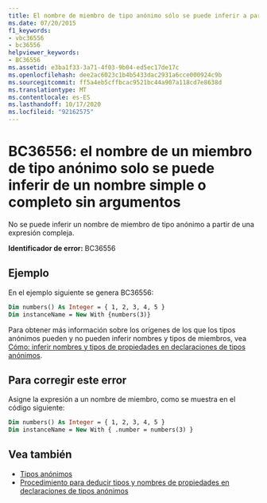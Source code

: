 ```yaml
---
title: El nombre de miembro de tipo anónimo sólo se puede inferir a partir de un nombre simple o completo sin argumentos
ms.date: 07/20/2015
f1_keywords:
- vbc36556
- bc36556
helpviewer_keywords:
- BC36556
ms.assetid: e3ba1f33-3a71-4f03-9b04-ed5ec17de17c
ms.openlocfilehash: dee2ac6023c1b4b5433dac2931a6cce000924c9b
ms.sourcegitcommit: ff5a4eb5cffbcac9521bc44a907a118cd7e8638d
ms.translationtype: MT
ms.contentlocale: es-ES
ms.lasthandoff: 10/17/2020
ms.locfileid: "92162575"
---
```

# <a name="bc36556-anonymous-type-member-name-can-be-inferred-only-from-a-simple-or-qualified-name-with-no-arguments"></a>BC36556: el nombre de un miembro de tipo anónimo solo se puede inferir de un nombre simple o completo sin argumentos

No se puede inferir un nombre de miembro de tipo anónimo a partir de una expresión compleja.

**Identificador de error:** BC36556

## <a name="example"></a>Ejemplo

En el ejemplo siguiente se genera BC36556:

```vb
Dim numbers() As Integer = { 1, 2, 3, 4, 5 }
Dim instanceName = New With {numbers(3)}
```

Para obtener más información sobre los orígenes de los que los tipos anónimos pueden y no pueden inferir nombres y tipos de miembros, vea [Cómo: inferir nombres y tipos de propiedades en declaraciones de tipos anónimos](../../programming-guide/language-features/objects-and-classes/how-to-infer-property-names-and-types-in-anonymous-type-declarations.md).

## <a name="to-correct-this-error"></a>Para corregir este error

Asigne la expresión a un nombre de miembro, como se muestra en el código siguiente:

```vb
Dim numbers() As Integer = { 1, 2, 3, 4, 5 }
Dim instanceName = New With { .number = numbers(3) }
```

## <a name="see-also"></a>Vea también

- [Tipos anónimos](../../programming-guide/language-features/objects-and-classes/anonymous-types.md)
- [Procedimiento para deducir tipos y nombres de propiedades en declaraciones de tipos anónimos](../../programming-guide/language-features/objects-and-classes/how-to-infer-property-names-and-types-in-anonymous-type-declarations.md)
